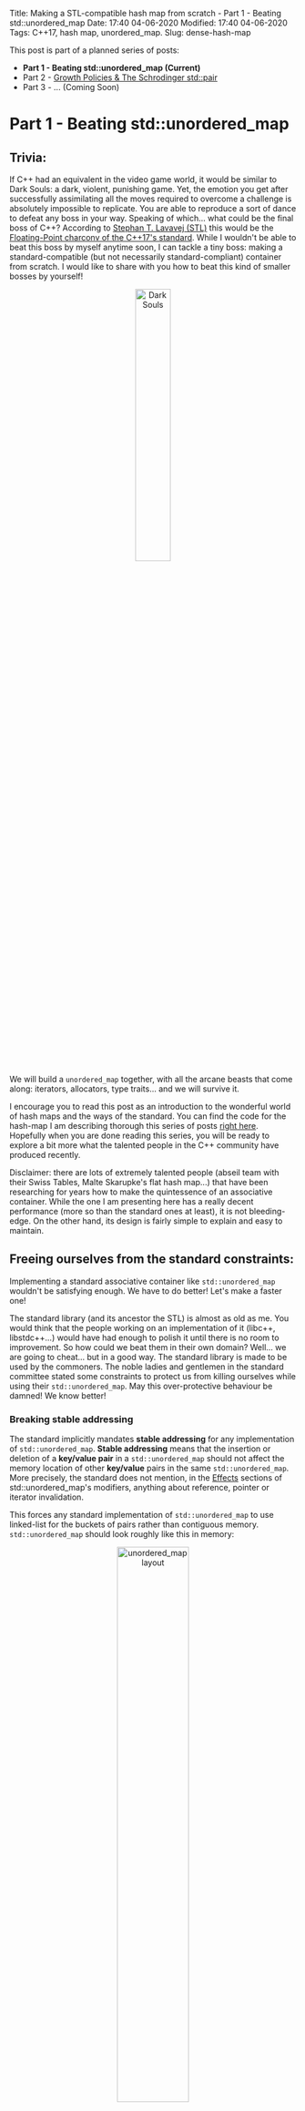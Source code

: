 Title: Making a STL-compatible hash map from scratch - Part 1 - Beating std::unordered_map
Date: 17:40 04-06-2020 
Modified: 17:40 04-06-2020
Tags: C++17, hash map, unordered_map. 
Slug: dense-hash-map

This post is part of a planned series of posts:

- **Part 1 - Beating std::unordered_map (Current)**
- Part 2 - [Growth Policies & The Schrodinger std::pair]({filename}../C++/dense-hash-map-part-2.md)
- Part 3 - ... (Coming Soon)

# Part 1 - Beating std::unordered_map

## Trivia:

If C++ had an equivalent in the video game world, it would be similar to Dark Souls: a dark, violent, punishing game.
Yet, the emotion you get after successfully assimilating all the moves required to overcome a challenge is absolutely impossible to replicate.
You are able to reproduce a sort of dance to defeat any boss in your way.
Speaking of which... what could be the final boss of C++?
According to [Stephan T. Lavavej (STL)](https://twitter.com/stephantlavavej) this would be the [Floating-Point charconv of the C++17's standard](https://cppcon2019.sched.com/event/Sft8/floating-point-charconv-making-your-code-10x-faster-with-c17s-final-boss).
While I wouldn't be able to beat this boss by myself anytime soon, I can tackle a tiny boss: making a standard-compatible (but not necessarily standard-compliant) container from scratch.
I would like to share with you how to beat this kind of smaller bosses by yourself!

<center><img width=35% height=35% src="{filename}/images/dark-souls.webp" alt="Dark Souls"/></center>

We will build a `unordered_map` together, with all the arcane beasts that come along: iterators, allocators, type traits... and we will survive it.

I encourage you to read this post as an introduction to the wonderful world of hash maps and the ways of the standard. You can find the code for the hash-map I am describing thorough this series of posts [right here](https://github.com/Jiwan/dense_hash_map).
Hopefully when you are done reading this series, you will be ready to explore a bit more what the talented people in the C++ community have produced recently.

Disclaimer: there are lots of extremely talented people (abseil team with their Swiss Tables, Malte Skarupke's flat hash map...) 
that have been researching for years how to make the quintessence of an associative container.
While the one I am presenting here has a really decent performance (more so than the standard ones at least), it is not bleeding-edge.
On the other hand, its design is fairly simple to explain and easy to maintain.

## Freeing ourselves from the standard constraints:

Implementing a standard associative container like `std::unordered_map` wouldn't be satisfying enough.
We have to do better! Let's make a faster one! 

The standard library (and its ancestor the STL) is almost as old as me.
You would think that the people working on an implementation of it (libc++, libstdc++...) would have had enough to polish it until there is no room to improvement.
So how could we beat them in their own domain? Well... we are going to cheat... but in a good way.
The standard library is made to be used by the commoners.
The noble ladies and gentlemen in the standard committee stated some constraints to protect us from killing ourselves while using their `std::unordered_map`. 
May this over-protective behaviour be damned! We know better!

### Breaking stable addressing

The standard implicitly mandates **stable addressing** for any implementation of `std::unordered_map`.
**Stable addressing** means that the insertion or deletion of a **key/value pair** in a `std::unordered_map` should not affect the memory location of other **key/value** pairs in the same `std::unordered_map`. More precisely, the standard does not mention, in the [Effects](https://eel.is/c++draft/unord.map.modifiers) sections of std::unordered_map's modifiers, anything about reference, pointer or iterator invalidation.

This forces any standard implementation of `std::unordered_map` to use linked-list for the buckets of pairs rather than contiguous memory.
`std::unordered_map` should look roughly like this in memory:

<center><img width=50% height=50% src="{filename}/images/unordered_map_layout.png" alt="unordered_map layout"/></center>

As you can see, the **entries** are stored in a giant **linked-list**. Each of the **buckets** are themselves **sub-parts** of the linked-list.
Here each colors represent different buckets of key/value pairs.
When a **key/value pair** is **inserted**, the **key** is somehow **hashed** and adjusted (usually using modulo on the amount of buckets) to find which bucket it belongs to, and the key/value pair gets inserted into that bucket. 
Here, the **key1** and **key2** somehow ended-up belonging to the **bucket 1**.
Whereas the **key3** belongs to the **bucket 5**.  
When doing a lookup using a key, the key is hashed and adjusted to find the bucket it should belong to.
The bucket of the key is **iterated** until the key is found or the end of the bucket is reached (meaning no key is in the map). 
Finally, the buckets are linked between each others to be able to do a traversal of all the key/value pairs within the `std::unordered_map`.

This memory layout is **really bad** for your CPU!
Each of the nodes of the linked-list(s) could be spread across memory and that would play against all the caches of your CPU.
Traversing buckets made of a linked-list is slow, but you could pray that your hash function save you by spreading keys as much as possible and therefore have tiny buckets.
But even the most brilliant hash function will not help you with a common use-case of an associative container: iterating through all the key/value pairs.
Each dereference of the pointer to the next node will be a huge drag on your CPU.
On the other hand, since each node are separately allocated, they can stay wherever they are in memory even if others are added or removed, which provides **stable addressing**.

So what could we obtain if we were to free ourselves from **stable addressing**?
Well, we could wrap our buckets into contiguous memory like so:

<center><img width=50% height=50% src="{filename}/images/dense_hash_map_layout.png" alt="dense_hash_map layout"/></center>

Here we are still keeping a linked-list for each buckets, but all the nodes are stored in a vector, therefore one after each others in memory.
Let's call this a **dense hash map.**
Instead of using pointers between nodes, we are expressing their relations with indexes within the vector: here the node with **key1** store a "next index" having a value of **2** which is the index of the node with **key2**. And all of that is a huge improvement! We are gaining on all fronts:

- Iterating over all the key/value pairs is as fast as iterating over a vector, which is lightning fast.
- We are saving a pointer on all nodes - the "prev pointer". We don't need any sort of reverse-traversal of a given bucket, but just a global reverse-traversal of all buckets. 
- We don't need to maintain a begin and end pointer for the list of nodes.
- Even iterating over a bucket could be faster as the node shouldn't be too scattered in memory since they all belong to one vector.

All these new properties have a lot of use-cases in the domains I dabble with.
For instance, the [ECS (Entity-Component-System) pattern](https://en.wikipedia.org/wiki/Entity_component_system) often demands a container where you can do lookup for a component associated to a given entity and at the same being able to traverse all components in one-shot. 


With that said, the **stable addressing** is now gone: any insertion into the vector could produce a reallocation of its internal buffer, ending in a massive move of all the nodes across memory. So what if your user really need stable addressing? As **David Wheeler** would say: "just use another level of indirection".
Instead of a using a `dense_hash_map<Key, Value>`, your user can always use a `dense_hash_map<Key, unique_ptr<Value>>`: 

<center><img width=50% height=50% src="{filename}/images/dense_hash_map_unique_ptr_layout.png" alt="layout"/></center>

We are reintroducing pointers, which is obviously not great for the cache again.
But this time when iterating over all the key/value pairs you will very likely see a substantial improvement over the first layout.
The pattern of the nodes is clearly more predictable and prefetching abilities of your CPU may come to your help. 

There a lot more layouts for hash tables that I did not mention here and could have suited my needs. 
For instance, any of the [open-addressing](https://en.wikipedia.org/wiki/Hash_table#Open_addressing) strategies could bring their own pros and cons.
Once again, if you are interested, there are a plethora of cppcon talks on that subject.


#### Caveats

By breaking stable-addressing, we cannot retain the address or the reference of a key-value pair from our map carelessly.
Some operations like adding or removing a key/value pair in the map can provoke invalidation of references or pointers to the other pairs.
This is the kind of danger I am speaking of:

```c++
jg::dense_hash_map<std::string, hero> my_map{{"spongebob", hero{}}, {"chuck norris", hero{}}};
auto& chuck_ref = my_map["chuck norris"];

my_map.erase("spongebob"); // Invalidate all the nodes after spongebob.

chuck_ref.punch_your_face(); // One should never try to retain "chuck norris" as a ref.
```
Due to the call to erase, "chuck norris" is moved into the first slot of the internal vector, which ultimately makes chuck's address change.
Accessing "chuck norris" with a previously acquired reference becomes a danger.
While this can surprise at first, it is no different than trying to retain a reference to a value in a vector.
And once again, if you need stable addressing, you are welcome to store **unique_ptrs** within your map.

For the same stable-addressing reasons, implementing the **node API of std::unordered_map** like [extract](https://en.cppreference.com/w/cpp/container/unordered_map/extract) becomes very challenging. To be fair, I have never seen a real usage of that API in any project.
It might be useful in scenarios where you run long instances of backend-applications and want to move things across maps without a huge performance impact.
If by any chance, you have witnessed a usage of that feature, it would be a pleasure to have some explanations in the comments section.

Finally, as we will see in a later post, the **erase** operation of such dense_hash_map becomes **slower**. For any erase operation, one **extra swap operation** is needed on top of the destruction and deallocation ones. Thankfully, a standard usage of a map will have little erase operations compared to lookup or even insertion operations. Speaking of which, how could we improve on those operations?

### Faster modulo operation

As I mentioned previously, a lookup will require that your key is hashed and adjusted with modulo to fit in the amount of buckets available.
The amount of buckets is changing depending on how many key/value pairs are stored in your map. The more pairs, the more buckets.
In a `std::unordered_map`, the growth is triggered every time the [load factor](https://en.cppreference.com/w/cpp/container/unordered_map/load_factor) (average number of elements per bucket) is above a certain [threshold](https://en.cppreference.com/w/cpp/container/unordered_map/max_load_factor).
Adjusting your hash with a "simple modulo operation" is as it turns out not a trivial operation for your hardware. 
Let's [godbolt](https://godbolt.org/) a bit!  

If we write a simple modulo function, this is what godbolt gives to us (on GCC 9.0 with -O3):

```c++
// C++
int modulo(int hash, int bucket_count)
{
    return hash % bucket_count;
}
```

```asm
// x86 assembly
modulo(int, int):
    mov     eax, edi  // Prepare the hash into eax
    cdq               // Prepare registers for an idiv operation. 
    idiv    esi       // Divide by esi which contains bucket_count
    mov     eax, edx  // Get the modulo value that ends-up in edx and return it into eax
    ret
```

So far things look rather good. The `idiv` operation seems to do most of the work by itself. 
But, what if we made bucket_count a constant? Having more information at compile-time should help the compiler, isn't it?

```c++
// C++
int modulo(int hash)
{
    return index % 5;
}
```

```asm
// x86
modulo(int, int):
    movsx   rax, edi
    mov     edx, edi
    imul    rax, rax, 1717986919 // LOTS OF SHENANIGANS GOING HERE.
    sar     edx, 31
    sar     rax, 33
    sub     eax, edx
    lea     eax, [rax+rax*4]
    sub     edi, eax
    mov     eax, edi
    ret
```

Interesting! The compiler is spitting a lot more operations. Wouldn't it be simpler to keep `idiv` here? A single operation... <br>
Believe it or not, your compiler is as smart as a whip and wouldn't do this extra work without significant gains.
So we can clearly extrapolate that our innocent `idiv` must be seriously costly if it happens to be less efficient than a couple of other operations.

So how can we optimize this modulo operation without using `idiv` or a constant?
We can use bitwise operations and restrict ourselves to sizes made of power of two.
Assuming that `y` is a power of two in the expression `x % y`, we can replace this expression with: `x & (y - 1)`.
You can think of this bitwise operation as a "filter" on the lower bits of a number, which happen to be the same as a modulo operation when it comes to power of two.
So what do we obtain in this conditions?

```c++
// C++
int fast_module(int hash, int bucket_count) {
    return (hash &  (bucket_count - 1));
}
```

```asm
// x86
fast_module(int, int):
    lea     eax, [rsi-1]
    and     eax, edi
    ret
```

Not only we have less operations, but `lea` (compute a memory address) and `and` have much less associated cost than `idiv`.
This micro-optimisation may look a bit far-fetched, but it actually matters a lot, as proved by [Malte Skarupke](https://www.youtube.com/watch?v=M2fKMP47slQ), when it comes to lookup operations.

To further convince you, I have run both implementations of modulo on [quick-bench](http://quick-bench.com/XZGeHdIRvI8tjsgHHmPP22bN8us).
And here are the results:

<center><img width=70% height=70% src="{filename}/images/modulo-benchmarks.png" alt="layout"/></center>

There is no doubts, using **bit operations** instead of **modulo** is indeed faster!

Note: For the purists, the so-called modulo operator `%` in C++ is actually an integer remainder operator since it does not handle negative value as a mathematical modulo operation would. One can only imagine how costly a proper modulo would be... 


#### Caveats

Unlike the previous improvement, this one does not seem to collide too much with the holly standard. So how come it is not used in every implementations?
Well, fiddling with bit operations comes with few drawbacks.

Firstly, the growth of the container for the buckets must always be done following a power of two. This limits you on how creative you can be with your growth strategy. In theory, this could also create subtle performance issues in some scenarios, like [cache line collisions](https://tech.labs.oliverwyman.com/blog/2013/10/08/cpu-cache-collisions-in-the-context-of-performance/). In practice, you should never have an access pattern that triggers such an issue on the container of buckets. It is not like you are going to iterate over that container at any time.

Secondly, in a subtle way you are making the first bits of your keys have more importance than they should.
Let's assume that you have some bit flags (flag sets) as a key:

```c++
    const std::uint32_t a_precious_flag = 1 << 0;
    const std::uint32_t another_flag = 1 << 1;
    // ...
    const std::uint32_t yet_another_flag = 1 << 4;


    auto a_set_of_flags = yet_another_flag | a_precious_flag | another_flag;
    auto another_set_of_flags = a_precious_flag | another_flag;

    jg::dense_hash_map<int, int> my_map; // A map with a buckets container of size 4 (2 ^ 2).
```

Now, if you were to take these two flag sets and feed them directly to the modulo operation of the map, they would end-up in the same bucket simply because both of them have `a_precious_flag` and `another_flag` on. This gives way too much importance to the bits that `a_precious_flag` and `another_flag` represent.
The fact that we are using a power two (4 in this case) will always make the lower bits very significant.
It is not often that you store flag sets or bit fields as keys in a map, I will give you that, but as a good practice you should:

- Remind yourself not to create a corner-case with bits more important than others in your key.
- And if it happens, you should re-write your hash function to shuffle your bits around. 

## First conclusion

Now we have a grand master plan to beat `std::unordered_map` by removing some assumptions the standard had to make to be preserve us from some dangers.
The hacks used are not even too difficult to grasp, so where is the difficulty in writing new containers? Well, some creepy C++ features are waiting for us around the corner.

Be ready for the next phase: [Part 2 - Growth Policies & The Schrodinger std::pair]({filename}../C++/dense-hash-map-part-2.md)!